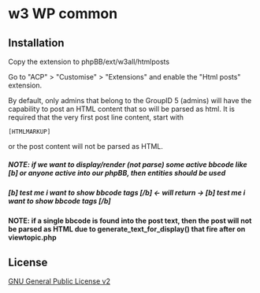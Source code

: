 # w3 WP common

## Installation

Copy the extension to phpBB/ext/w3all/htmlposts

Go to "ACP" > "Customise" > "Extensions" and enable the "Html posts" extension.

By default, only admins that belong to the GroupID 5 (admins) will have the capability to post an HTML content that so will be parsed as html.
It is required that the very first post line content, start with 

    [HTMLMARKUP]
    
or the post content will not be parsed as HTML.
##### NOTE: if we want to display/render (not parse) some active bbcode like [b] or anyone active into our phpBB, then entities should be used 
##### &#91;b&#93; test me i want to show bbcode tags &#91;/b&#93;  <- will return ->  [b] test me i want to show bbcode tags [/b]
#### NOTE: if a single bbcode is found into the post text, then the post will not be parsed as HTML due to generate_text_for_display() that fire after on viewtopic.php


## License

[GNU General Public License v2](license.txt)
